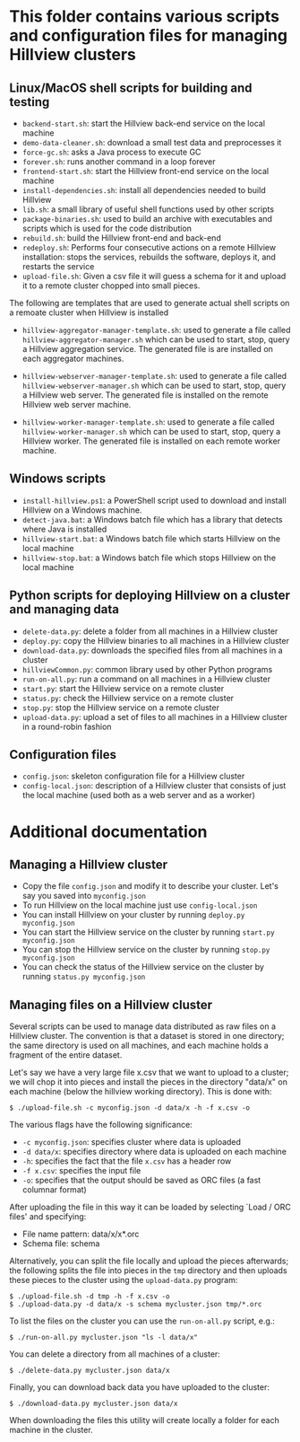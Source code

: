 # This folder contains various scripts and configuration files for managing Hillview clusters

## Linux/MacOS shell scripts for building and testing

* `backend-start.sh`: start the Hillview back-end service on the local machine
* `demo-data-cleaner.sh`: download a small test data and preprocesses it
* `force-gc.sh`: asks a Java process to execute GC
* `forever.sh`: runs another command in a loop forever
* `frontend-start.sh`: start the Hillview front-end service on the local machine
* `install-dependencies.sh`: install all dependencies needed to build Hillview
* `lib.sh`: a small library of useful shell functions used by other scripts
* `package-binaries.sh`: used to build an archive with executables and scripts which
   is used for the code distribution
* `rebuild.sh`: build the Hillview front-end and back-end
* `redeploy.sh`: Performs four consecutive actions on a remote
  Hillview installation: stops the services, rebuilds the software,
  deploys it, and restarts the service
* `upload-file.sh`: Given a csv file it will guess a schema for it and
  upload it to a remote cluster chopped into small pieces.

The following are templates that are used to generate actual shell scripts
on a remoate cluster when Hillview is installed

* `hillview-aggregator-manager-template.sh`: used to generate a file
  called `hillview-aggregator-manager.sh` which can be used to start,
  stop, query a Hillview aggregation service.  The generated file is
  are installed on each aggregator machines.

* `hillview-webserver-manager-template.sh`: used to generate a file
  called `hillview-webserver-manager.sh` which can be used to start,
  stop, query a Hillview web server.  The generated file is installed
  on the remote Hillview web server machine.

* `hillview-worker-manager-template.sh`: used to generate a file
  called `hillview-worker-manager.sh` which can be used to start,
  stop, query a Hillview worker.  The generated file is installed on
  each remote worker machine.

## Windows scripts

* `install-hillview.ps1`: a PowerShell script used to download and
  install Hillview on a Windows machine.
* `detect-java.bat`: a Windows batch file which has a library that
  detects where Java is installed
* `hillview-start.bat`: a Windows batch file which starts Hillview on the local machine
* `hillview-stop.bat`: a Windows batch file which stops Hillview on the local machine

## Python scripts for deploying Hillview on a cluster and managing data

* `delete-data.py`: delete a folder from all machines in a Hillview cluster
* `deploy.py`: copy the Hillview binaries to all machines in a Hillview cluster
* `download-data.py`: downloads the specified files from all machines in a cluster
* `hillviewCommon.py`: common library used by other Python programs
* `run-on-all.py`: run a command on all machines in a Hillview cluster
* `start.py`: start the Hillview service on a remote cluster
* `status.py`: check the Hillview service on a remote cluster
* `stop.py`: stop the Hillview service on a remote cluster
* `upload-data.py`: upload a set of files to all machines in a Hillview cluster in a
   round-robin fashion

## Configuration files

* `config.json`: skeleton configuration file for a Hillview cluster
* `config-local.json`: description of a Hillview cluster that consists
  of just the local machine (used both as a web server and as a
  worker)

# Additional documentation

## Managing a Hillview cluster

* Copy the file `config.json` and modify it to describe your cluster.  Let's say you
  saved into `myconfig.json`
* To run Hillview on the local machine just use `config-local.json`
* You can install Hillview on your cluster by running `deploy.py myconfig.json`
* You can start the Hillview service on the cluster by running `start.py myconfig.json`
* You can stop the Hillview service on the cluster by running `stop.py myconfig.json`
* You can check the status of the Hillview service on the cluster by running `status.py myconfig.json`

## Managing files on a Hillview cluster

Several scripts can be used to manage data distributed as raw files on
a Hillview cluster.  The convention is that a dataset is stored in one
directory; the same directory is used on all machines, and each
machine holds a fragment of the entire dataset.

Let's say we have a very large file x.csv that we want to upload to a
cluster; we will chop it into pieces and install the pieces in the
directory "data/x" on each machine (below the hillview working
directory).  This is done with:

```
$ ./upload-file.sh -c myconfig.json -d data/x -h -f x.csv -o
```

The various flags have the following significance:
* `-c myconfig.json`: specifies cluster where data is uploaded
* `-d data/x`: specifies directory where data is uploaded on each machine
* `-h`: specifies the fact that the file `x.csv` has a header row
* `-f x.csv`: specifies the input file
* `-o`: specifies that the output should be saved as ORC files (a fast columnar format)

After uploading the file in this way it can be loaded by selecting
`Load / ORC files' and specifying:
* File name pattern: data/x/x*.orc
* Schema file: schema

Alternatively, you can split the file locally and upload the pieces
afterwards; the following splits the file into pieces in the `tmp`
directory and then uploads these pieces to the cluster using the
`upload-data.py` program:

```
$ ./upload-file.sh -d tmp -h -f x.csv -o
$ ./upload-data.py -d data/x -s schema mycluster.json tmp/*.orc
```

To list the files on the cluster you can use the `run-on-all.py` script, e.g.:

```
$ ./run-on-all.py mycluster.json "ls -l data/x"
```

You can delete a directory from all machines of a cluster:

```
$ ./delete-data.py mycluster.json data/x
```

Finally, you can download back data you have uploaded to the cluster:

```
$ ./download-data.py mycluster.json data/x
```

When downloading the files this utility will create locally a folder
for each machine in the cluster.